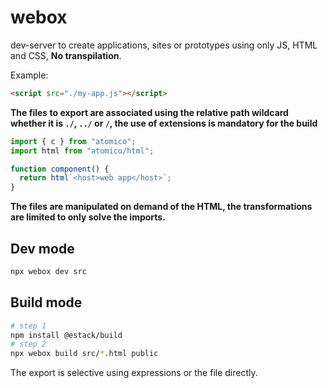 # webox

dev-server to create applications, sites or prototypes using only JS, HTML and CSS, **No transpilation**.

Example:

```html
<script src="./my-app.js"></script>
```

**The files to export are associated using the relative path wildcard whether it is `./`, `../` or `/`, the use of extensions is mandatory for the build**

```js
import { c } from "atomico";
import html from "atomico/html";

function component() {
  return html`<host>web app</host>`;
}
```

**The files are manipulated on demand of the HTML, the transformations are limited to only solve the imports.**

## Dev mode

```bash
npx webox dev src
```

## Build mode

```bash
# step 1
npm install @estack/build
# step 2
npx webox build src/*.html public
```

The export is selective using expressions or the file directly.
